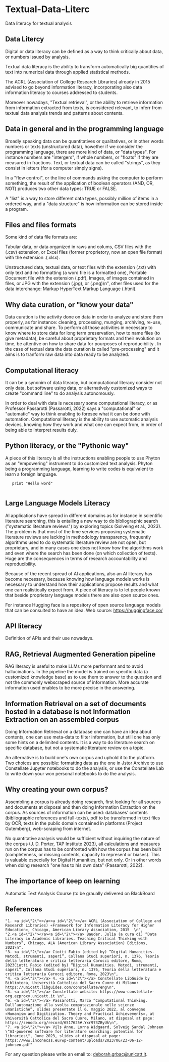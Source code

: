 # Textual-Data-Literc
Data literacy for textual analysis

## Data Litercy 

Digital or data literacy can be defined as a way to think critically about data, or numbers issued by analysis. 

Textual data literacy is the ability to transform automatically big quantities of text into numerical data through applied statistical methods.

The ACRL (Association of College Research Libraries) already in 2015 advised to go beyond information literacy, incorporating also data information literacy to courses addressed to students. 

Moreover nowadays, "Textual retrieval", or the ability to retrieve information from information extracted from texts, is considered relevant, to inferr from textual data analysis trends and patterns about contents.

## Data in general and in the programming language 

Broadly speaking data can be quantitatives or qualitatives, or in other words numbers or texts (unstructured data), howether if we consider the programming language, there are more kind of data, or "data types". 
For instance numbers are "intergers", if whole numbers, or "floats" if they are measured in fractions. 
Text, or textual data can be called "strings", as they consist in letters (for a computer simply signs).

In a "flow control", or the line of commands asking the computer to perform something, the result of the application of boolean operators (AND, OR, NOT) produces two other data types: TRUE or FALSE.

A "list" is a way to store different data types, possibly million of items in a ordered way, and a "data structure" is how information can be stored inside a program.

## Files and files formats

Some kind of data file formats are:

Tabular data, or data organized in raws and colums, CSV files with the (.csv) extension, or Excel files (former proprietory, now an open file format) with the extension .(.xlsx).

Unstructured data, textual data, or text files with the extension (.txt) with only text and no formatting (a word file is a formatted one), Portable Document file with the extension (.pdf),
Images, of images contained in files, or JPG with the extension (.jpg), or (.png)\n", other files used for the data interchange: Markup HyperText Markup Language (.html).

## Why data curation, or "know your data"

Data curation is the activity done on data in order to analyze and store them properly, as for instance: cleaning, processing, munging, archiving, re-use, communicate and share. To perform all those activities in necessary to know where to store data for long term preservation, how to name files (to give metadata), be careful about proprietary formats and their evolution on time, be attentive on how to share data for pourposes of reproducibility .
In the case of textual data the data curation is called "pre-processing" and it aims is to tranform raw data into data ready to be analyzed.

## Computational literacy

It can be a synonim of data litearcy, but computational literacy consider not only data, but software using data, or alternatively customized ways to create "command line" to do analysis autonomously. 

In order to deal with data is necessary some computational literacy, or as Professor Passarotti (Passarotti, 2022) says a "computational" or "automatic" way to think enabling to foresee what it can be done with automation.
Computational literacy is the ability to use automatic analysis devices, knowing how they work and what one can expect from, in order of being able to interpret results duly.

 
## Python literacy, or the "Pythonic way"

A piece of this literacy is all the instructions enabling people to use Phyton as an "empowering" instrument to do customized text analysis. Phyton being a programming language, learning to write codes is equivalent to learn a foreign language.


```
   print "Hello word"
   
 ```


## Large Language Models Literacy

AI applications have spread in different domains as for instance in scientific literature searching, this is entailing a new way to do bibliographic search ("systematic literature reviews") by exploring topics (Solveing et al., 2023). The problem is that most of the time services proposing systematic literature reviews are lacking in methodology transparency, frequently algorithms used to do systematic literature review are not open, but proprietary, and in many cases one does not know how the algorithms work and even where the search has been done (on which collection of texts). Huge are the consequences in terms of research accountability and reproducibility.

Because of the recent spread of AI applications, also an AI literacy has become necessary, because knowing how language models works is necessary to understand how their applications propose results and what one can realistically expect from. A piece of  literacy is to let people known that beside proprietary language models there are also open source ones.

For instance Hugging face is a repository of open source language models that can be consulted to have an idea. Web source: https://huggingface.co/

## API literacy

Definition of APIs and their use nowadays.

## RAG, Retrieval Augmented Generation pipeline

RAG literacy is useful to make LLMs more performant and to avoid hallucinations. In the pipeline the model is trained on specific data (a customized knowledge base) as to use them to answer to the question and not the commonly webscraped source of information. More accurate information used enables to be more precise in the answering.


## Information Retrieval on a set of documents hosted in a database is not Information Extraction on an assembled corpus

Doing Information Retrieval on a database one can have an idea about contents, one can use meta-data to filter information, but still one has only some hints on a delimited contents. It is a way to do literature search on specific database, but not a systematic literature review on a topic.

An alternative is to build one's own corpus and uphold it to the platform. Two choices are possible: formatting data as the one in Jstor Archive to use Constellate Jupyter notebooks to do the analysis, or use the Constellate Lab to write down your won personal notebooks to do the analysis.

## Why creating your own corpus?

Assembling a corpus is already doing research, first looking for all sources and documents at disposal and then doing Information Extraction on the corpus. As sources of information can be used: databases' contents (bibliographic references and full-texts), pdf to be transformed in text files by OCR, texts in the public domain contained in platforms (Project Gutemberg), web-scraping from internet.

No quantitative analysis would be sufficient without inquiring the nature of the corpus (J. D. Porter, TAP Institute 2023), all calculations and measures run on the corpus has to be confronted with how the corpus has been built (completeness, or missing contents, capacity to represent or biases). This is valuable especially for Digital Humanities, but not only. Or in other words when doing research \"one has to his own data\" (Passarotti, 2022).

## The importance of keep on learning

Automatic Text Analysis Course (to be graually delivered on BlackBoard

## References

    "1. <a id=\"2\"></a><a id=\"2\"></a> ACRL (Association of College and Research Libraries) «Framework for Information Literacy for Higher Education», Chicago, American Library Association, 2015  \n",
    "2.<a id=\"2\"></a><a id=\"2\"></a> Bauder, Julia (a cura di) “Data Literacy in Academic Libraries. Teaching Critical Thinking with Numbers”, Chicago, ALA (American Library Association) Editions, 2021\n",
    "3. <a id=\"2\"></a> Ciotti Fabio (edited by) “Digital Humanities. Metodi, strumenti, saperi”, Collana Studi superiori, n. 1376, Teoria della letteratura e critica letteraria Carocci editore, Roma, 2023Ciotti Fabio (edited by) “Digital Humanities. Metodi, strumenti, saperi”, Collana Studi superiori, n. 1376, Teoria della letteratura e critica letteraria Carocci editore, Roma, 2023\n",
    "4. <a id=\"2\"></a> 4. <a id=\"2\"></a> Constellate LibGuide by Biblioteca, Università Cattolica del Sacro Cuore di Milano: https://unicatt.libguides.com/constellate/eng\n",
    "5. <a id=\"2\"></a> Constellate website: https://www-constellate-org.ezproxy.unicatt.it \n",
    "6. <a id=\"2\"></a> Passarotti, Marco “Computational Thinking. Dall’automazione alla svolta computazionale nelle scienze umanistiche”, slides presentate il 6. maggio 2022, al convegno «Humanism and Digitization. Theory and Practical Achievements», at Università Cattolica del Sacro Cuore, Milano, at disposal at page: https://zenodo.org/record/6517625#.Yxr973ZByUk\n",
    "7. <a id=\"2\"></a> Vils Anne, Lorna Widgaard, Solveig Sandal Johnsen \"AI-powered software for literature searching: potential for libraries\", June 2023, slides at disposal at page: https://www.inconecss.eu/wp-content/uploads/2023/06/23-06-12-johnsen.pdf"

For any question please write an email to: deborah.grbac@unicatt.it.



